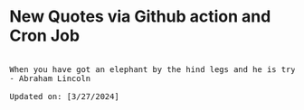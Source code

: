 # New Quotes via Github action and Cron Job

<pre>
<!-- #quote -->
When you have got an elephant by the hind legs and he is trying to run away, it's best to let him run.
- Abraham Lincoln

Updated on: [3/27/2024]
<!-- #quoteEnd -->
</pre>
